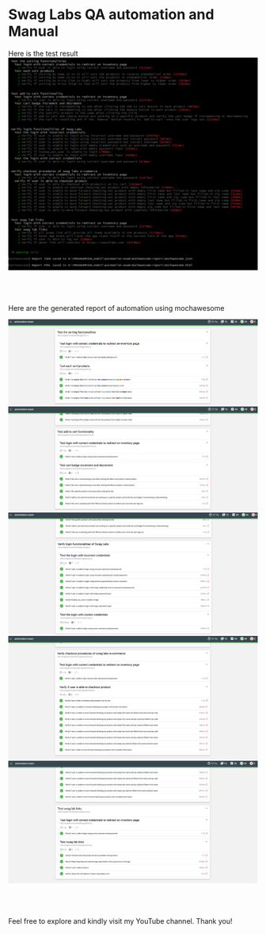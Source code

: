 # Swag Labs QA automation and Manual

Here is the test result
![alt text](./exam_details/screenshots/TestResult.PNG)

<br>
<br>
<br>
Here are the generated report of automation using mochawesome <br>

![alt text](./exam_details/screenshots/TestReport1.PNG)
![alt text](./exam_details/screenshots/TestReport2.PNG)
![alt text](./exam_details/screenshots/TestReport3.PNG)
![alt text](./exam_details/screenshots/TestReport4.PNG)
![alt text](./exam_details/screenshots/TestReport5.PNG)

<br>
<br>
<br>
Feel free to explore and kindly visit my YouTube channel. Thank you!